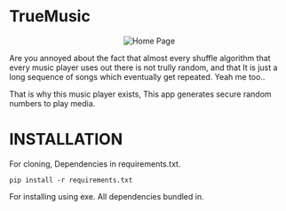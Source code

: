 
# TrueMusic

<p align="center">
  <img src="https://github.com/HauseMasterZ/true-music/assets/113833707/ba7c10ab-4569-4c7a-9db2-7b6682d9bcc7" alt="Home Page"/>
</p>

Are you annoyed about the fact that almost every shuffle algorithm that every music player uses out there is not trully random, and that It is just a long sequence of songs which eventually get repeated.
Yeah me too..

That is why this music player exists, This app generates secure random numbers to play media.


# INSTALLATION
For cloning, Dependencies in requirements.txt.


``` pip install -r requirements.txt ```

For installing using exe. All dependencies bundled in.
